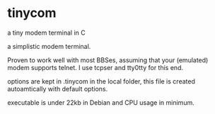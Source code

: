 # tinycom
a tiny modem terminal in C

a simplistic modem terminal. 

Proven to work well with most BBSes, assuming that your (emulated) modem supports telnet. I use tcpser and tty0tty for this end.

options are kept in .tinycom in the local folder, this file is created autoamtically with default options.

executable is under 22kb in Debian and CPU usage in minimum.


